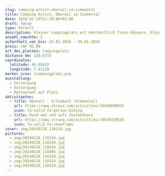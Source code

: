 ```yaml
---
slug: camping-arnist-oberwil-im-simmental
title: Camping Arnist, Oberwil im Simmental
date: 2024-01-24T11:39:08+01:00
draft: false
type: default
description: Kleiner Campingplatz mit mehrheitlich fixen Häusern. Kleines Kaffe vorhanden. Sehr nette Betreiberin. Trotz der Nähe zur Bahnlinie sehr ruhig.
anzahl_naechte: 3
aufenthalt_von_bis: 24.01.2024 - 28.01.2024
preis: CHF 92.00
art_des_platzes: Campingplatz
distance_km: 130.6715
coordinates:
  latitude: 46.65422
  longitude: 7.43129
marker_icon: /campingplatz.png
ausstattung:
  - Versorgung
  - Entsorgung
  - Restaurant auf Platz
aktivitaeten:
  - title: Oberwil - Erlenbach (Simmental)
    url: https://www.strava.com/activities/10450890833
    icon: fa-solid fa-person-hiking
  - title: Rund ums und aufs Cheibenhorn
    url: https://www.strava.com/activities/10639419528
    icon: fa-solid fa-snowflake
cover: img/20240128_110310.jpg
pictures:
  - img/20240128_110234.jpg
  - img/20240128_110244.jpg
  - img/20240128_110254.jpg
  - img/20240128_110306.jpg
  - img/20240128_110310.jpg
  - img/20240128_110314.jpg
  - img/20240128_110324.jpg
---
```

